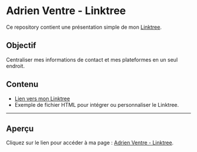# Adrien Ventre - Linktree

Ce repository contient une présentation simple de mon [Linktree](https://linktr.ee/Adrien_VENTRE).

## Objectif
Centraliser mes informations de contact et mes plateformes en un seul endroit.

## Contenu
- [Lien vers mon Linktree](https://linktr.ee/Adrien_VENTRE)
- Exemple de fichier HTML pour intégrer ou personnaliser le Linktree.

---

## Aperçu
Cliquez sur le lien pour accéder à ma page : [Adrien Ventre - Linktree](https://linktr.ee/Adrien_VENTRE).
